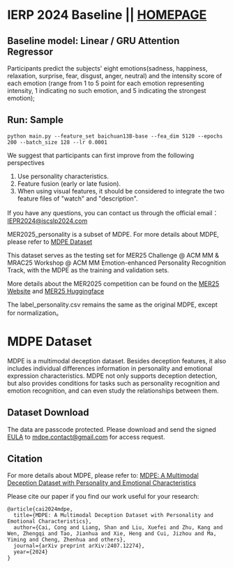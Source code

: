 # IERP 2024 Baseline || <a href="http://www.iscslp2024.com/emotionChallenges">HOMEPAGE</a>

## Baseline model: Linear / GRU Attention Regressor

Participants predict the subjects' eight emotions(sadness, happiness, relaxation, surprise, fear, disgust, anger, neutral) and the intensity score of each emotion (range from 1 to 5 point for each emotion representing intensity, 1 indicating no such emotion, and 5 indicating the strongest emotion);

## Run: Sample 


```
python main.py --feature_set baichuan13B-base --fea_dim 5120 --epochs 200 --batch_size 128 --lr 0.0001 
```
We suggest that participants can first improve from the following perspectives
1. Use personality characteristics.
2. Feature fusion (early or late fusion).
3. When using visual features, it should be considered to integrate the two feature files of "watch" and "description".

If you have any questions, you can contact us through the official email：IEPR2024@iscslp2024.com




MER2025_personality is a subset of MDPE. For more details about MDPE, please refer to [MDPE Dataset](https://huggingface.co/datasets/MDPEdataset/MDPE_Dataset)






This dataset serves as the testing set for MER25 Challenge @ ACM MM & MRAC25 Workshop @ ACM MM Emotion-enhanced Personality Recognition Track, with the MDPE as the training and validation sets. 


More details about the MER2025 competition can be found on the [MER25 Website](https://zeroqiaoba.github.io/MER2025-website/) and [MER25 Huggingface](https://huggingface.co/datasets/MERChallenge/MER2025)




The label_personality.csv remains the same as the original MDPE, except for normalization。




# MDPE Dataset
MDPE is a multimodal deception dataset. Besides deception features, it also includes individual differences information in personality and emotional expression characteristics. MDPE not only supports deception detection, but also provides conditions for tasks such as personality recognition and emotion recognition, and can even study the relationships between them. 



## Dataset Download


The data are passcode protected. Please download and send the signed [EULA](https://drive.google.com/file/d/1A1F8szMOTf9-rK8DYD23GruBArtnYdLl/view?usp=sharing) to [mdpe.contact@gmail.com](mdpe.contact@gmail.com) for access request.

## Citation
For more details about MDPE, please refer to:
[MDPE: A Multimodal Deception Dataset with Personality and Emotional Characteristics](https://arxiv.org/abs/2407.12274)

Please cite our paper if you find our work useful for your research:

```
@article{cai2024mdpe,
  title={MDPE: A Multimodal Deception Dataset with Personality and Emotional Characteristics},
  author={Cai, Cong and Liang, Shan and Liu, Xuefei and Zhu, Kang and Wen, Zhengqi and Tao, Jianhua and Xie, Heng and Cui, Jizhou and Ma, Yiming and Cheng, Zhenhua and others},
  journal={arXiv preprint arXiv:2407.12274},
  year={2024}
}
```
